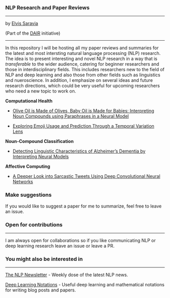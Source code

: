 ### NLP Research and Paper Reviews
---
by [Elvis Saravia](http://elvissaravia.com/)

(Part of the [DAIR](https://medium.com/dair-ai) initiative)

---

In this repository I will be hosting all my paper reviews and summaries for the latest and most intersting natural language processing (NLP) research. The idea is to present interesting and novel NLP research in a way that is *transferable* to the wider audience, catering for beginner researchers and those in interdisciplinary fields. This includes researchers new to the field of NLP and deep learning and also those from other fields such as linguistics and nueroscience. In addition, I emphasize on several ideas and future research directions, which could be very useful for upcoming researchers who need a new topic to work on.

**Computational Health**
- [Olive Oil is Made of Olives, Baby Oil is Made for Babies: Interpreting Noun Compounds using Paraphrases in a Neural Model](https://github.com/omarsar/nlp_research/blob/master/Computational%20Health/Detecting-Linguistic-Characteristics-of-Alzheimers-Dementia-by-Interpreting-Neural-Models.md)

- [Exploring Emoji Usage and Prediction Through a Temporal Variation Lens](https://github.com/omarsar/nlp_research/blob/master/Affective%20Computing/Exploring-Emoji-Usage-and-Prediction-Through-a-Temporal-Variation-Lens.md)

**Noun-Compound Classification**

- [Detecting Linguistic Characteristics of Alzheimer’s Dementia by Interpreting Neural Models](https://github.com/omarsar/nlp_research/blob/master/Noun-Compound%20Classification/Olive-Oil-is-Made-of-Olives-Baby-Oil-is-Made-for-Babies-Interpreting-Noun-Compounds-using-Paraphrases-in-a-Neura.md)

**Affective Computing**

- [A Deeper Look into Sarcastic Tweets Using Deep Convolutional Neural Networks](https://github.com/omarsar/nlp_research/blob/master/Affective%20Computing/A-Deeper-Look-into-Sarcastic-Tweets-Using-Deep-Convolutional-Neural-Networks.md)

### Make suggestions
If you would like to suggest a paper for me to summarize, feel free to leave an issue. 

### Open for contributions
---
I am always open for collaborations so if you like communicating NLP or deep learning research leave an issue or leave a PR.

### You might also be interested in
---
[The NLP Newsletter](https://github.com/omarsar/nlp_newsletter) - Weekly dose of the latest NLP news. 

[Deep Learning Notations](https://github.com/omarsar/deep_learning_notations) - Useful deep learning and mathematical notations for writing blog posts and papers. 
